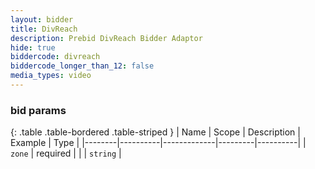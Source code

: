 ```yaml
---
layout: bidder
title: DivReach
description: Prebid DivReach Bidder Adaptor
hide: true
biddercode: divreach
biddercode_longer_than_12: false
media_types: video
---
```


### bid params

{: .table .table-bordered .table-striped }
| Name   | Scope    | Description | Example | Type     |
|--------|----------|-------------|---------|----------|
| `zone` | required |             |         | `string` |
